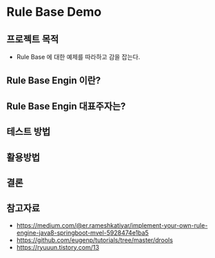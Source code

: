 # Rule Base Demo 

## 프로젝트 목적
- Rule Base 에 대한 예제를 따라하고 감을 잡는다.

## Rule Base Engin 이란?

## Rule Base Engin 대표주자는?

## 테스트 방법

## 활용방법

## 결론

## 참고자료
- https://medium.com/@er.rameshkatiyar/implement-your-own-rule-engine-java8-springboot-mvel-5928474e1ba5
- https://github.com/eugenp/tutorials/tree/master/drools
- https://ryuuun.tistory.com/13